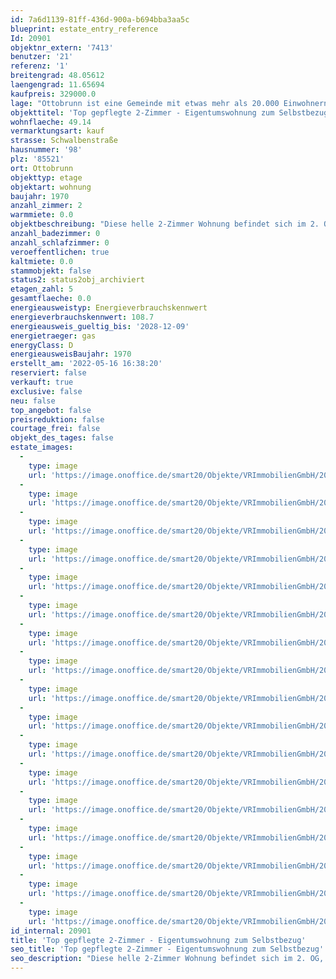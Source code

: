 ```yaml
---
id: 7a6d1139-81ff-436d-900a-b694bba3aa5c
blueprint: estate_entry_reference
Id: 20901
objektnr_extern: '7413'
benutzer: '21'
referenz: '1'
breitengrad: 48.05612
laengengrad: 11.65694
kaufpreis: 329000.0
lage: "Ottobrunn ist eine Gemeinde mit etwas mehr als 20.000 Einwohnern.\r\nDer beliebte Vorort im Münchner Südosten, besitzt durch seine Lage im Grünen, der Nähe zur City und dem vielfältigen Kulturangebot eine hohe Anziehungskraft. Weiter zeichnet sich Ottobrunn durch seine hervorragende Infrastruktur aus: S-Bahnanschluss, U-Bahnzubringer ab Neuperlach-Süd (U5), alle Schulen bis hin zum sehr anerkannten Gymnasium, Kindergärten, Ärzte und Einkaufsmöglichkeiten, Sportanlagen, Hallen-/Freibad, Golfplatz, Eislaufzentrum u.v.m. befinden sich hier. Sportliche Betätigung ist IN vielerlei Hinsicht möglich. Das Vereinsregister zählt an die 100 Vereine. Über die Ortsumgehung München erreichen Sie den Flughafen in ca. 30 Minuten. Durch die günstige Lage erreichen Sie auch in etwa 3 Minuten die Autobahn A 8, die Sie zu den beliebten Seen und Bergen im Bayerischen Oberland bringt – oder zu noch mehr Shopping- und Kulturgenuss in der Münchner Innenstadt. Zusammenfassend - Alles liegt in bequemer Reichweite, vieles ist auch zu Fuß oder mit dem Fahrrad erreichbar."
objekttitel: 'Top gepflegte 2-Zimmer - Eigentumswohnung zum Selbstbezug'
wohnflaeche: 49.14
vermarktungsart: kauf
strasse: Schwalbenstraße
hausnummer: '98'
plz: '85521'
ort: Ottobrunn
objekttyp: etage
objektart: wohnung
baujahr: 1970
anzahl_zimmer: 2
warmmiete: 0.0
objektbeschreibung: "Diese helle 2-Zimmer Wohnung befindet sich im 2. OG, einer gepflegten Wohnanlage am Sport- und Erholungspark in Ottobrunn.\r\n\r\nEin gut geschnittener Grundriss zeichnet diese Wohnung aus und bietet vielfältige Einrichtungsmöglichkeiten. Durch die Diele betreten Sie das offene Wohnzimmer mit direktem Zugang auf den geräumigen Balkon mit südlicher Ausrichtung. Der Balkon selbst ist in sehr gutem Zustand und ist von den anderen Wohneinheiten nicht einsehbar - Genießen Sie den Blick ins Grüne!\r\n\r\nDas Schlafzimmer ist angenehm groß und bietet viele Gestaltungsmöglichkeiten. Des Weiteren gibt es ein Badezimmer mit Badewanne, Waschbecken und WC. Die großen Fenster (wurden im Laufe der letzten Jahre ausgetauscht) lassen viel Tageslicht in den Wohnbereich. Außerdem fand in den letzten Jahren eine Betonsanierung bei den Fassaden und Balkonen statt.\r\n\r\nEin separates abschließbares Kellerabteil mit rund 7 m² bietet zusätzlichen Stauraum. Im Treppenhaus befindet sich ein moderner Personenaufzug. Auch für Ihr Auto ist bestens gesorgt - Ein oberirdischer Kfz-Stellplatz für die Wohnung runden dieses Angebot ab. Die Wohnung kann kurzfristig ab dem 01.08.2023 bezogen werden."
anzahl_badezimmer: 0
anzahl_schlafzimmer: 0
veroeffentlichen: true
kaltmiete: 0.0
stammobjekt: false
status2: status2obj_archiviert
etagen_zahl: 5
gesamtflaeche: 0.0
energieausweistyp: Energieverbrauchskennwert
energieverbrauchskennwert: 108.7
energieausweis_gueltig_bis: '2028-12-09'
energietraeger: gas
energyClass: D
energieausweisBaujahr: 1970
erstellt_am: '2022-05-16 16:38:20'
reserviert: false
verkauft: true
exclusive: false
neu: false
top_angebot: false
preisreduktion: false
courtage_frei: false
objekt_des_tages: false
estate_images:
  -
    type: image
    url: 'https://image.onoffice.de/smart20/Objekte/VRImmobilienGmbH/20901/3c0b5a5e-055c-4e03-a9b8-4ffe799168a1.jpg'
  -
    type: image
    url: 'https://image.onoffice.de/smart20/Objekte/VRImmobilienGmbH/20901/09c48c10-c500-42ca-b581-53b657d0d4a7.jpg'
  -
    type: image
    url: 'https://image.onoffice.de/smart20/Objekte/VRImmobilienGmbH/20901/4cec6b5d-93d5-4174-aac7-f736a951fb86.jpg'
  -
    type: image
    url: 'https://image.onoffice.de/smart20/Objekte/VRImmobilienGmbH/20901/142cfbc5-9c3e-487a-9d11-c08c732c5b4e.jpg'
  -
    type: image
    url: 'https://image.onoffice.de/smart20/Objekte/VRImmobilienGmbH/20901/609f53d9-118e-46dd-9fbe-2476ee6c5b1b.jpg'
  -
    type: image
    url: 'https://image.onoffice.de/smart20/Objekte/VRImmobilienGmbH/20901/cbf29a94-bb1c-4fcf-b0ba-553e26f3a168.jpg'
  -
    type: image
    url: 'https://image.onoffice.de/smart20/Objekte/VRImmobilienGmbH/20901/c9b5d063-e0fe-49dd-a7a9-07e43cda64f4.jpg'
  -
    type: image
    url: 'https://image.onoffice.de/smart20/Objekte/VRImmobilienGmbH/20901/164c9cfb-e14b-47df-ae93-770b4a1bfb63.jpg'
  -
    type: image
    url: 'https://image.onoffice.de/smart20/Objekte/VRImmobilienGmbH/20901/a2a334dd-5d74-4a96-b6b7-63e23cbd0a78.jpg'
  -
    type: image
    url: 'https://image.onoffice.de/smart20/Objekte/VRImmobilienGmbH/20901/3d12b2c0-03fa-4556-bc1d-d225d157a8b7.jpg'
  -
    type: image
    url: 'https://image.onoffice.de/smart20/Objekte/VRImmobilienGmbH/20901/f7169ad3-9851-4739-bc20-0d6e67ab61b9.jpg'
  -
    type: image
    url: 'https://image.onoffice.de/smart20/Objekte/VRImmobilienGmbH/20901/efafa95f-5b2c-4993-8272-c0d5622f9d96.jpg'
  -
    type: image
    url: 'https://image.onoffice.de/smart20/Objekte/VRImmobilienGmbH/20901/f20ace81-6b21-4524-b3af-b911a48f304a.jpg'
  -
    type: image
    url: 'https://image.onoffice.de/smart20/Objekte/VRImmobilienGmbH/20901/a0521f66-52d1-47d4-9b2f-2c0fc6841f47.jpg'
  -
    type: image
    url: 'https://image.onoffice.de/smart20/Objekte/VRImmobilienGmbH/20901/a9bc5872-dc21-4686-aa85-7b318947f379.jpg'
  -
    type: image
    url: 'https://image.onoffice.de/smart20/Objekte/VRImmobilienGmbH/20901/0ab84b9e-fb9f-43db-9c7b-0c9c545728e4.jpg'
  -
    type: image
    url: 'https://image.onoffice.de/smart20/Objekte/VRImmobilienGmbH/20901/6b559a6d-5bbb-4469-bad4-708ceab69082.jpg'
id_internal: 20901
title: 'Top gepflegte 2-Zimmer - Eigentumswohnung zum Selbstbezug'
seo_title: 'Top gepflegte 2-Zimmer - Eigentumswohnung zum Selbstbezug'
seo_description: "Diese helle 2-Zimmer Wohnung befindet sich im 2. OG, einer gepflegten Wohnanlage am Sport- und Erholungspark in Ottobrunn.\r\n\r\nEin gut geschnittener Grundriss ze"
---
```


